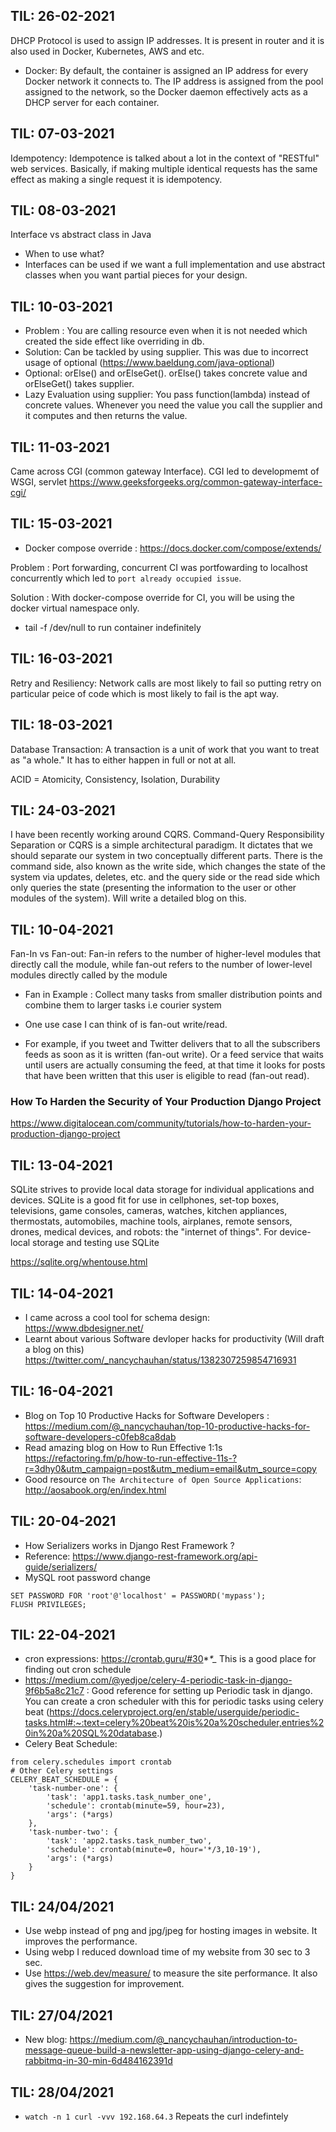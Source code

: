 ## TIL: 26-02-2021

DHCP Protocol is used to assign IP addresses. 
It is present in router and it is also used in  Docker, Kubernetes, AWS and etc.

- Docker:  By default, the container is assigned an IP address for every Docker network it connects to. The IP address is assigned from the pool assigned to the network, so the Docker daemon effectively acts as a DHCP server for each container.
 
## TIL: 07-03-2021

Idempotency: Idempotence is talked about a lot in the context of "RESTful" web services. Basically, if making multiple identical requests has the same effect as making a single request it is idempotency.
     
## TIL: 08-03-2021

Interface vs abstract class in Java 
- When to use what?
- Interfaces can be used if we want a full implementation and use abstract classes when you want partial pieces for your design. 

## TIL: 10-03-2021

- Problem : You are calling resource even when it is not needed which created the side effect like overriding in db. 
- Solution: Can be tackled by using supplier. This was due to incorrect usage of optional (https://www.baeldung.com/java-optional)
- Optional: orElse() and orElseGet(). orElse() takes concrete value and orElseGet() takes supplier. 
- Lazy Evaluation using supplier: You pass function(lambda) instead of concrete values. Whenever you need the value you call the supplier and it computes and 
then returns the value.

## TIL: 11-03-2021 
Came across CGI (common gateway Interface). CGI led to developmemt of WSGI, servlet
https://www.geeksforgeeks.org/common-gateway-interface-cgi/ 

## TIL: 15-03-2021

- Docker compose override : https://docs.docker.com/compose/extends/ 

Problem : Port forwarding, concurrent CI was portfowarding to localhost concurrently which led to `port already occupied issue`. 

Solution : With docker-compose override for CI, you will be using the docker virtual namespace only.

- tail -f /dev/null to run container indefinitely 

## TIL: 16-03-2021
Retry and Resiliency: 
Network calls are most likely to fail so putting retry on particular peice of code which is most likely to fail is the apt way.

## TIL: 18-03-2021
Database Transaction: A transaction is a unit of work that you want to treat as "a whole." It has to either happen in full or not at all. 

ACID = Atomicity, Consistency, Isolation, Durability 

## TIL: 24-03-2021

I have been recently working around CQRS. 
Command-Query Responsibility Separation or CQRS is a simple architectural paradigm. It dictates that we should separate our system in two conceptually different parts. There is the command side, also known as the write side, which changes the state of the system via updates, deletes, etc. and the query side or the read side which only queries the state (presenting the information to the user or other modules of the system). Will write a detailed blog on this. 

## TIL: 10-04-2021

Fan-In vs Fan-out: 
Fan-in refers to the number of higher-level modules that directly call the module, while fan-out refers to the number of lower-level modules directly called by the module 

- Fan in Example : Collect many tasks from smaller distribution points and combine them to larger tasks i.e courier system 

- One use case I can think of is fan-out write/read.

- For example, if you tweet and Twitter delivers that to all the subscribers feeds as soon as it is written (fan-out write). Or a feed service that waits until users are actually consuming the feed, at that time it looks for posts that have been written that this user is eligible to read (fan-out read). 


### How To Harden the Security of Your Production Django Project

https://www.digitalocean.com/community/tutorials/how-to-harden-your-production-django-project 

## TIL: 13-04-2021

SQLite strives to provide local data storage for individual applications and devices. SQLite is a good fit for use in cellphones, set-top boxes, televisions, game consoles, cameras, watches, kitchen appliances, thermostats, automobiles, machine tools, airplanes, remote sensors, drones, medical devices, and robots: the "internet of things". For device-local storage and testing use SQLite 

https://sqlite.org/whentouse.html 

## TIL: 14-04-2021

- I came across a cool tool for schema design: https://www.dbdesigner.net/ 
- Learnt about various Software devloper hacks for productivity (Will draft a blog on this) https://twitter.com/_nancychauhan/status/1382307259854716931 

## TIL: 16-04-2021

- Blog on Top 10 Productive Hacks for Software Developers : https://medium.com/@_nancychauhan/top-10-productive-hacks-for-software-developers-c0feb8ca8dab 
- Read amazing blog on How to Run Effective 1:1s https://refactoring.fm/p/how-to-run-effective-11s-?r=3dhy0&utm_campaign=post&utm_medium=email&utm_source=copy
- Good resource on `The Architecture of Open Source Applications`: http://aosabook.org/en/index.html 


## TIL: 20-04-2021

- How Serializers works in Django Rest Framework ?
- Reference: https://www.django-rest-framework.org/api-guide/serializers/
- MySQL root password change
```
SET PASSWORD FOR 'root'@'localhost' = PASSWORD('mypass');
FLUSH PRIVILEGES;
```

## TIL: 22-04-2021

- cron expressions: https://crontab.guru/#30*_*_*_* This is a good place for finding out cron schedule 
- https://medium.com/@yedjoe/celery-4-periodic-task-in-django-9f6b5a8c21c7 : Good reference for setting up Periodic task in django. You can create a 
cron scheduler with this for periodic tasks using celery beat (https://docs.celeryproject.org/en/stable/userguide/periodic-tasks.html#:~:text=celery%20beat%20is%20a%20scheduler,entries%20in%20a%20SQL%20database.)
- Celery Beat Schedule: 
```
from celery.schedules import crontab
# Other Celery settings
CELERY_BEAT_SCHEDULE = {
    'task-number-one': {
        'task': 'app1.tasks.task_number_one',
        'schedule': crontab(minute=59, hour=23),
        'args': (*args)
    },
    'task-number-two': {
        'task': 'app2.tasks.task_number_two',
        'schedule': crontab(minute=0, hour='*/3,10-19'),
        'args': (*args)
    }
}
```
## TIL: 24/04/2021

- Use webp instead of png and jpg/jpeg for hosting images in website. It improves the performance.
- Using webp I reduced download time of my website from 30 sec to 3 sec. 
- Use https://web.dev/measure/ to measure the site performance. It also gives the suggestion for improvement.

## TIL: 27/04/2021

- New blog: https://medium.com/@_nancychauhan/introduction-to-message-queue-build-a-newsletter-app-using-django-celery-and-rabbitmq-in-30-min-6d484162391d 

## TIL: 28/04/2021

- `watch -n 1 curl -vvv 192.168.64.3` Repeats the curl indefintely 
